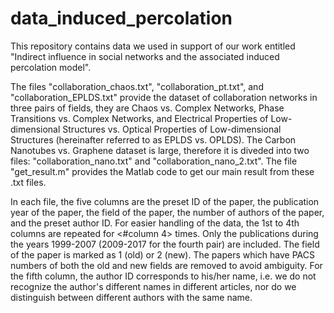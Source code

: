 # data_induced_percolation
This repository contains data we used in support of our work entitled "Indirect influence in social networks and the associated induced percolation model".

The files "collaboration_chaos.txt", "collaboration_pt.txt", and "collaboration_EPLDS.txt" provide the dataset of collaboration networks in three pairs of fields, they are Chaos vs. Complex Networks, Phase Transitions vs. Complex Networks, and Electrical Properties of Low-dimensional Structures vs. Optical Properties of Low-dimensional Structures (hereinafter referred to as EPLDS vs. OPLDS). The Carbon Nanotubes vs. Graphene dataset is large, therefore it is diveded into two files: "collaboration_nano.txt" and "collaboration_nano_2.txt". The file "get_result.m" provides the Matlab code to get our main result from these .txt files.

In each file, the five columns are the preset ID of the paper, the publication year of the paper, the field of the paper, the number of authors of the paper, and the preset author ID. For easier handling of the data, the 1st to 4th columns are repeated for <#column 4> times. Only the publications during the years 1999-2007 (2009-2017 for the fourth pair) are included. The field of the paper is marked as 1 (old) or 2 (new). The papers which have PACS numbers of both the old and new fields are removed to avoid ambiguity. For the fifth column, the author ID corresponds to his/her name, i.e. we do not recognize the author's different names in different articles, nor do we distinguish between different authors with the same name.
